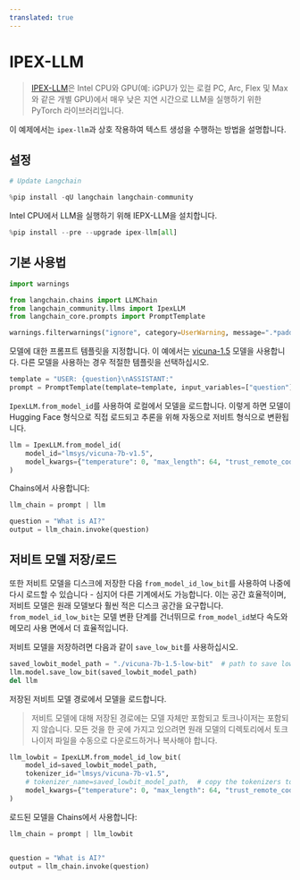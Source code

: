 ```yaml
---
translated: true
---
```


# IPEX-LLM

> [IPEX-LLM](https://github.com/intel-analytics/ipex-llm/)은 Intel CPU와 GPU(예: iGPU가 있는 로컬 PC, Arc, Flex 및 Max와 같은 개별 GPU)에서 매우 낮은 지연 시간으로 LLM을 실행하기 위한 PyTorch 라이브러리입니다.

이 예제에서는 `ipex-llm`과 상호 작용하여 텍스트 생성을 수행하는 방법을 설명합니다.

## 설정

```python
# Update Langchain

%pip install -qU langchain langchain-community
```

Intel CPU에서 LLM을 실행하기 위해 IEPX-LLM을 설치합니다.

```python
%pip install --pre --upgrade ipex-llm[all]
```

## 기본 사용법

```python
import warnings

from langchain.chains import LLMChain
from langchain_community.llms import IpexLLM
from langchain_core.prompts import PromptTemplate

warnings.filterwarnings("ignore", category=UserWarning, message=".*padding_mask.*")
```

모델에 대한 프롬프트 템플릿을 지정합니다. 이 예에서는 [vicuna-1.5](https://huggingface.co/lmsys/vicuna-7b-v1.5) 모델을 사용합니다. 다른 모델을 사용하는 경우 적절한 템플릿을 선택하십시오.

```python
template = "USER: {question}\nASSISTANT:"
prompt = PromptTemplate(template=template, input_variables=["question"])
```

`IpexLLM.from_model_id`를 사용하여 로컬에서 모델을 로드합니다. 이렇게 하면 모델이 Hugging Face 형식으로 직접 로드되고 추론을 위해 자동으로 저비트 형식으로 변환됩니다.

```python
llm = IpexLLM.from_model_id(
    model_id="lmsys/vicuna-7b-v1.5",
    model_kwargs={"temperature": 0, "max_length": 64, "trust_remote_code": True},
)
```

Chains에서 사용합니다:

```python
llm_chain = prompt | llm

question = "What is AI?"
output = llm_chain.invoke(question)
```

## 저비트 모델 저장/로드

또한 저비트 모델을 디스크에 저장한 다음 `from_model_id_low_bit`를 사용하여 나중에 다시 로드할 수 있습니다 - 심지어 다른 기계에서도 가능합니다. 이는 공간 효율적이며, 저비트 모델은 원래 모델보다 훨씬 적은 디스크 공간을 요구합니다. `from_model_id_low_bit`는 모델 변환 단계를 건너뛰므로 `from_model_id`보다 속도와 메모리 사용 면에서 더 효율적입니다.

저비트 모델을 저장하려면 다음과 같이 `save_low_bit`를 사용하십시오.

```python
saved_lowbit_model_path = "./vicuna-7b-1.5-low-bit"  # path to save low-bit model
llm.model.save_low_bit(saved_lowbit_model_path)
del llm
```

저장된 저비트 모델 경로에서 모델을 로드합니다.
> 저비트 모델에 대해 저장된 경로에는 모델 자체만 포함되고 토크나이저는 포함되지 않습니다. 모든 것을 한 곳에 가지고 있으려면 원래 모델의 디렉토리에서 토크나이저 파일을 수동으로 다운로드하거나 복사해야 합니다.

```python
llm_lowbit = IpexLLM.from_model_id_low_bit(
    model_id=saved_lowbit_model_path,
    tokenizer_id="lmsys/vicuna-7b-v1.5",
    # tokenizer_name=saved_lowbit_model_path,  # copy the tokenizers to saved path if you want to use it this way
    model_kwargs={"temperature": 0, "max_length": 64, "trust_remote_code": True},
)
```

로드된 모델을 Chains에서 사용합니다:

```python
llm_chain = prompt | llm_lowbit


question = "What is AI?"
output = llm_chain.invoke(question)
```
